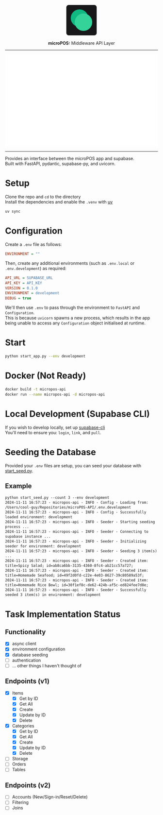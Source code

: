<div align="center">
    <img src="assets/images/app-icon-web.png" alt="MicroPOS Logo" width="100">
    <p><strong>microPOS:</strong> Middleware API Layer</p>
</div>

----
<div align="center">
    <img src="assets/images/item_api_routes.svg" alt="Item API Routes" width="600">
</div>

----
Provides an interface between the microPOS app and supabase.  
Built with FastAPI, pydantic, supabase-py, and uvicorn.  

# Setup

Clone the repo and `cd` to the directory  
Install the dependencies and enable the `.venv` with [uv](https://docs.astral.sh/uv/getting-started/installation/)  

```bash
uv sync
```

# Configuration

Create a `.env` file as follows:

```ini
ENVIRONMENT = ""
```

Then, create any additional environments (such as `.env.local` or `.env.development`) as required:

```ini
API_URL = SUPABASE_URL
API_KEY = API_KEY
VERSION = 0.1.0
ENVIRONMENT = development
DEBUG = true
```

We'll then use `.env` to pass through the environment to `FastAPI` and `Configuration`.  
This is because `uvicorn` spawns a new process, which results in the app being unable to access any `Configuration` object initialised at runtime.  

# Start

```bash
python start_app.py --env development
```

# Docker (Not Ready)

```bash
docker build -t micropos-api
docker run --name micropos-api -d micropos-api
```

# Local Development (Supabase CLI)

If you wish to develop locally, set up [supabase-cli](https://supabase.com/docs/guides/local-development?queryGroups=package-manager&package-manager=pnpm)  
You'll need to ensure you: `login`, `link`, and `pull`.  

# Seeding the Database

Provided your `.env` files are setup, you can seed your database with [start_seed.py](./start_seed.py).

## Example

```log
python start_seed.py --count 3 --env development
2024-11-11 16:57:23 - micropos-api - INFO - Config - Loading from: /Users/cool-guy/Repositories/microPOS-API/.env.development
2024-11-11 16:57:23 - micropos-api - INFO - Config - Successfully loaded environment: development
2024-11-11 16:57:23 - micropos-api - INFO - Seeder - Starting seeding process ...
2024-11-11 16:57:23 - micropos-api - INFO - Seeder - Connecting to supabase instance ...
2024-11-11 16:57:23 - micropos-api - INFO - Seeder - Initializing seeder for environment: development
2024-11-11 16:57:23 - micropos-api - INFO - Seeder - Seeding 3 item(s) ...
2024-11-11 16:57:23 - micropos-api - INFO - Seeder - Created item: title=Spicy Salad; id=ab8ca6bb-3135-4360-8fc4-ab21cc57a727;
2024-11-11 16:57:23 - micropos-api - INFO - Seeder - Created item: title=Homemade Seafood; id=49f2d0fd-c22e-4e03-8627-39c80589a53f;
2024-11-11 16:57:23 - micropos-api - INFO - Seeder - Created item: title=Homemade Rice Bowl; id=30f1ef8c-de62-424b-af5c-ed824fee7d0e;
2024-11-11 16:57:23 - micropos-api - INFO - Seeder - Successfully seeded 3 item(s) in environment: development
```

# Task Implementation Status

## Functionality

- [x] async client
- [x] environment configuration
- [x] database seeding
- [ ] authentication
- [ ] ... other things I haven't thought of

## Endpoints (v1)

- [x] Items
  - [x] Get by ID
  - [x] Get All
  - [x] Create
  - [x] Update by ID
  - [x] Delete
- [x] Categories
  - [x] Get by ID
  - [x] Get All
  - [x] Create
  - [x] Update by ID
  - [x] Delete
- [ ] Storage
- [ ] Orders
- [ ] Tables

## Endpoints (v2)

- [ ] Accounts (New/Sign-in/Reset/Delete)
- [ ] Filtering
- [ ] Joins

